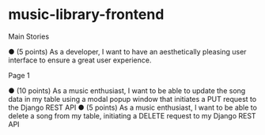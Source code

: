 # music-library-frontend

Main Stories

<!-- ● (5 points): As a developer, I want to make good, consistent commits. -->
<!-- ● (5 points): As a developer, I want to use the Create-React-App command to
create my React project. -->
<!-- ● (10 points) As a developer, I want to use AXIOS to consume the Django REST
API on the frontend. -->
<!-- ● (10 points) As a developer, I want to display the data (song title, album, artist,
genre, and release date) from the API within a table on the frontend. -->

<!-- ● (5 points): As a developer, I want to create a minimum of three React
components and use them within my React application. (EX: NavigationBar,
SearchBar, MusicTable) -->

● (5 points) As a developer, I want to have an aesthetically pleasing user
interface to ensure a great user experience.

<!-- ● (10 points) As a music enthusiast, I want to be able to filter the table of music
by album, artist, genre, release date, or title. -->

Page 1

<!-- ● (10 points) As a music enthusiast, I want to be able to add a song to my
database by using Axios to make a POST request to the Django REST API
Bonus -->

● (10 points) As a music enthusiast, I want to be able to update the song data in
my table using a modal popup window that initiates a PUT request to the
Django REST API
● (5 points) As a music enthusiast, I want to be able to delete a song from my
table, initiating a DELETE request to my Django REST API
